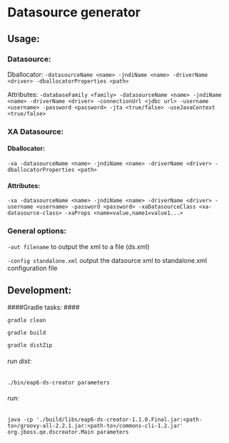 # Datasource generator #


## Usage: ##

### Datasource: ###
Dballocator:
`-datasourceName <name> -jndiName <name> -driverName <driver> -dballocatorProperties <path>`

Attributes:
`-databaseFamily <family> -datasourceName <name> -jndiName <name> -driverName <driver> -connectionUrl <jdbc url> -username <username> -password <password> -jta <true/false> -useJavaContext <true/false>`

### XA Datasource: ###
#### Dballocator: ####
`-xa -datasourceName <name> -jndiName <name> -driverName <driver> -dballocatorProperties <path>`

#### Attributes: ####
`-xa -datasourceName <name> -jndiName <name> -driverName <driver> -username <username> -password <password> -xaDatasourceClass <xa-datasource-class> -xaProps <name=value,name1=value1...>`

### General options: ###
`-out filename` to output the xml to a file (ds.xml)

`-config standalone.xml` output the datsource xml to standalone.xml configuration file

## Development: ##

####Gradle tasks: ####

`gradle clean`

`gradle build`

`gradle distZip`

###### run dist: ######
`./bin/eap6-ds-creator parameters`

###### run: ######
`java -cp './build/libs/eap6-ds-creator-1.1.0.Final.jar:<path-to>/groovy-all-2.2.1.jar:<path-to>/commons-cli-1.2.jar'  org.jboss.qe.dscreator.Main parameters`


